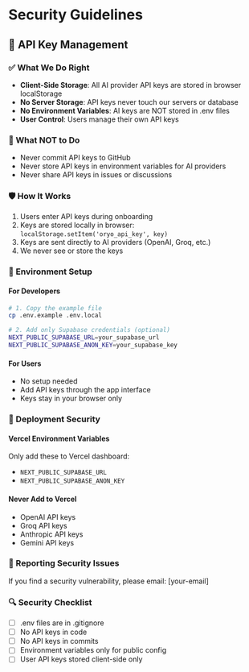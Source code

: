 # Security Guidelines

## 🔐 API Key Management

### ✅ What We Do Right
- **Client-Side Storage**: All AI provider API keys are stored in browser localStorage
- **No Server Storage**: API keys never touch our servers or database
- **No Environment Variables**: AI keys are NOT stored in .env files
- **User Control**: Users manage their own API keys

### 🚫 What NOT to Do
- Never commit API keys to GitHub
- Never store API keys in environment variables for AI providers
- Never share API keys in issues or discussions

### 🛡️ How It Works
1. Users enter API keys during onboarding
2. Keys are stored locally in browser: `localStorage.setItem('oryo_api_key', key)`
3. Keys are sent directly to AI providers (OpenAI, Groq, etc.)
4. We never see or store the keys

### 🔧 Environment Setup

#### For Developers
```bash
# 1. Copy the example file
cp .env.example .env.local

# 2. Add only Supabase credentials (optional)
NEXT_PUBLIC_SUPABASE_URL=your_supabase_url
NEXT_PUBLIC_SUPABASE_ANON_KEY=your_supabase_key
```

#### For Users
- No setup needed
- Add API keys through the app interface
- Keys stay in your browser only

### 🚀 Deployment Security

#### Vercel Environment Variables
Only add these to Vercel dashboard:
- `NEXT_PUBLIC_SUPABASE_URL`
- `NEXT_PUBLIC_SUPABASE_ANON_KEY`

#### Never Add to Vercel
- OpenAI API keys
- Groq API keys  
- Anthropic API keys
- Gemini API keys

### 📝 Reporting Security Issues
If you find a security vulnerability, please email: [your-email]

### 🔍 Security Checklist
- [ ] .env files are in .gitignore
- [ ] No API keys in code
- [ ] No API keys in commits
- [ ] Environment variables only for public config
- [ ] User API keys stored client-side only
